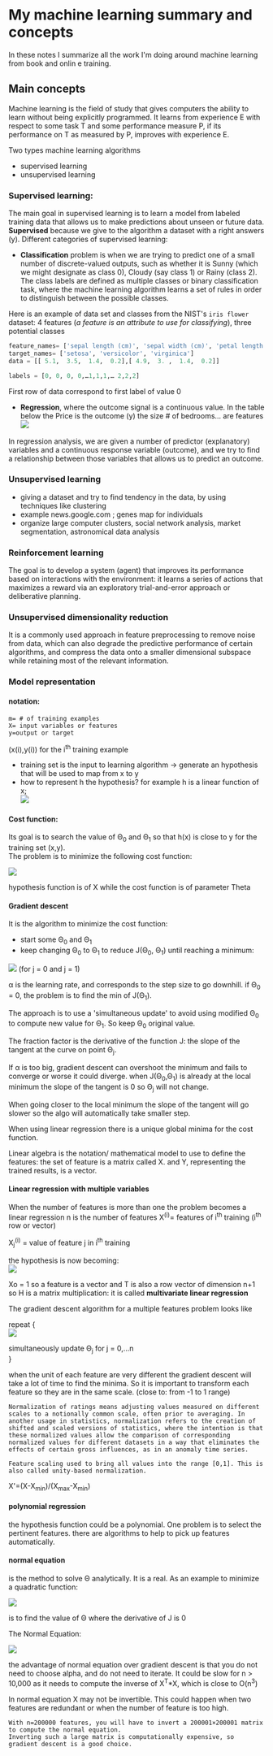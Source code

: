 # My machine learning summary and concepts
In these notes I summarize all the work I'm doing around machine learning from book and onlin e training.

## Main concepts
Machine learning is the field of study that gives computers the ability to learn without being explicitly programmed. It
learns from experience E with respect to some task T and some performance measure P, if its performance on T as measured by P, improves with experience E.

Two types machine learning algorithms
- supervised learning
- unsupervised learning

### Supervised learning:
The main goal in supervised learning is to learn a model from labeled training data that allows us to make predictions about unseen or future data. **Supervised** because we give to the algorithm a dataset with a right answers  (y).
Different categories of supervised learning:
* **Classification** problem is when we are trying to predict one of a small number of discrete-valued outputs, such as whether it is Sunny (which we might designate as class 0), Cloudy (say class 1) or Rainy (class 2).
The class labels are defined as multiple classes or binary classification task, where the machine learning algorithm learns a set of rules in order to distinguish between the possible classes.

Here is an example of data set and classes from the NIST's `iris flower` dataset: 4 features (*a feature is an attribute to use for classifying*), three potential classes
```python
feature_names= ['sepal length (cm)', 'sepal width (cm)', 'petal length (cm)', 'petal width (cm)']
target_names= ['setosa', 'versicolor', 'virginica']
data = [[ 5.1,  3.5,  1.4,  0.2],[ 4.9,  3. ,  1.4,  0.2]]

labels = [0, 0, 0, 0,…1,1,1,… 2,2,2]
```
First row of data correspond to first label of value 0

* **Regression**, where the outcome signal is a continuous value. In the table below the Price is the outcome (y) the size # of bedrooms… are features
![](assets/docs/ml/images/house-table.png)

In regression analysis, we are given a number of predictor (explanatory) variables and a continuous response variable (outcome), and we try to find a relationship between those variables that allows us to predict an outcome.

### Unsupervised learning
- giving a dataset and try to find tendency in the data, by using techniques like clustering
- example news.google.com ;  genes map for individuals
- organize large computer clusters, social network analysis, market segmentation, astronomical data analysis

### Reinforcement learning

The goal is to develop a system (agent) that improves its performance based on interactions with the environment: it learns a series of actions that maximizes a reward via an exploratory trial-and-error approach or deliberative planning.  


### Unsupervised dimensionality reduction
It is a commonly used approach in feature preprocessing to remove noise from data, which can also degrade the predictive performance of certain algorithms, and compress the data onto a smaller dimensional subspace while retaining most of the relevant information.


### Model representation
#### notation:
    m= # of training examples
    X= input variables or features
    y=output or target
   (x(i),y(i)) for the i<sup>th</sup> training example

- training set is the input to learning algorithm  -> generate an hypothesis that will be used to map from x to y
- how to represent h the hypothesis?
    for example h is a linear function of x;  
<img src="http://latex.codecogs.com/svg.latex?\Large h_\Theta(x)=\Theta_0 + \Theta_1  x"></img>


#### Cost function:
Its goal is to search the value of &Theta;<sub>0</sub> and &Theta;<sub>1</sub> so that h(x) is close to y for the training set (x,y).  
The problem is to minimize the following cost function:  

<img src="http://latex.codecogs.com/svg.latex?\Large J(\Theta_0, \Theta_1)= \frac{1}{2 m} \sum_{i=1}^{m} (h_\theta(x^{i}) - y^{i})^2"></img>

hypothesis function is of X while the cost function is of parameter Theta

#### Gradient descent
It is the algorithm to minimize the cost function:
* start some &Theta;<sub>0</sub> and &Theta;<sub>1</sub>
* keep changing &Theta;<sub>0</sub> to &Theta;<sub>1</sub> to reduce J(&Theta;<sub>0</sub>, &Theta;<sub>1</sub>) until reaching a minimum:

 <img src="http://latex.codecogs.com/svg.latex?\Large \Theta_j := \Theta_j - \alpha\frac{\delta}{\delta\Theta_j} J(\theta_0, \Theta_1)"></img> (for j = 0 and  j = 1)


&alpha; is the learning rate, and corresponds to the step size to go downhill.
if &Theta;<sub>0</sub> = 0, the problem is to find the min of J(&Theta;<sub>1</sub>).


The approach is to use a 'simultaneous update' to avoid using modified &Theta;<sub>0</sub> to compute new value for &Theta;<sub>1</sub>. So keep &Theta;<sub>0</sub> original value.


The fraction factor is the derivative of the function J: the slope of the tangent at the curve on point &Theta;<sub>j</sub>.

If &alpha; is too big, gradient descent can overshoot the minimum and fails to converge or worse it could diverge.
when J(&Theta;<sub>0</sub>,&Theta;<sub>1</sub>) is already at the local minimum the slope of the tangent is 0 so &Theta;<sub>j</sub> will not change.


When going closer to the local minimum the slope of the tangent will go slower so the algo will automatically take smaller step.


When using linear regression there is a unique global minima for the cost function.


Linear algebra is the notation/ mathematical model to use to define the features: the set of feature is a matrix called X. and Y, representing the trained results, is a vector.

#### Linear regression with multiple variables

When the number of features is more than one the problem becomes a linear regression
   n      is the number of features
   X<sup>(i)</sup>= features of i<sup>th</sup> training (i<sup>th</sup> row or vector)

   X<sub>j</sub><sup>(i)</sup> = value of feature j in i<sup>th</sup> training

the hypothesis is now becoming:  
<img src="http://latex.codecogs.com/svg.latex?\Large h_\Theta(x)=\Theta_0 X_0+ \Theta_1 X_1 + ... + \Theta_k X_k"></img>

Xo = 1 so a feature is a vector and T is also a row vector of dimension n+1 so H is a matrix multiplication: it is called **multivariate linear regression**

The gradient descent algorithm for a multiple features problem looks like

repeat {  
  <img src="http://latex.codecogs.com/svg.latex?\Large \Theta_j := \Theta_j - \alpha \frac{1}{m} \sum_{i=1}^{m} (h_\theta(x^{i}) - y^{i}) x_j^{i}"></img>

  simultaneously update &Theta;<sub>j</sub> for j = 0,...n  
}

when the unit of each feature are very different the gradient descent will take a lot of time to find the minima. So it is important to transform each feature so they are in the same scale. (close to: from -1 to 1 range)

```
Normalization of ratings means adjusting values measured on different scales to a notionally common scale, often prior to averaging. In another usage in statistics, normalization refers to the creation of shifted and scaled versions of statistics, where the intention is that these normalized values allow the comparison of corresponding normalized values for different datasets in a way that eliminates the effects of certain gross influences, as in an anomaly time series.

Feature scaling used to bring all values into the range [0,1]. This is also called unity-based normalization.

```
X'=(X-X<sub>min</sub>)/(X<sub>max</sub>-X<sub>min</sub>)

#### polynomial regression  
the hypothesis function could be a polynomial. One problem is to select the pertinent features.
there are algorithms to help to pick up features automatically.

#### normal equation
is the method to solve &Theta; analytically. It is a real.
As an example to minimize a quadratic function:  

<img src="http://latex.codecogs.com/svg.latex?\Large J(Theta) = a \Theta^2 + b\Theta + c"></img>

is to find the value of &Theta; where the derivative of J is 0

The Normal Equation:

<img src="http://latex.codecogs.com/svg.latex?\Large Theta = ( X^T X)^{-1} X^T y "></img>

the advantage of normal equation over gradient descent is that you do not need to choose alpha, and do not need to iterate. It could be slow for n > 10,000 as it needs to compute the inverse of X<sup>T</sup>*X, which is close to O(n<sup>3</sup>)

In normal equation X may not be invertible. This could happen when two features are redundant or when the number of feature is too high.

```
With n=200000 features, you will have to invert a 200001×200001 matrix to compute the normal equation.
Inverting such a large matrix is computationally expensive, so gradient descent is a good choice.
```
